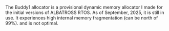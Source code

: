 The Buddy1 allocator is a provisional dynamic memory allocator I made for the initial versions of ALBATROSS RTOS. As of September, 2025, it is still in use. It experiences high internal memory fragmentation (can be north of 99%). and is not optimal.